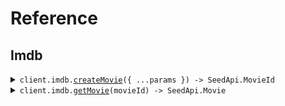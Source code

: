 # Reference

## Imdb

<details><summary><code>client.imdb.<a href="/src/api/resources/imdb/client/Client.ts">createMovie</a>({ ...params }) -> SeedApi.MovieId</code></summary>
<dl>
<dd>

#### 📝 Description

<dl>
<dd>

<dl>
<dd>

Add a movie to the database

</dd>
</dl>
</dd>
</dl>

#### 🔌 Usage

<dl>
<dd>

<dl>
<dd>

```typescript
await client.imdb.createMovie({
    title: "title",
    rating: 1.1,
});
```

</dd>
</dl>
</dd>
</dl>

#### ⚙️ Parameters

<dl>
<dd>

<dl>
<dd>

**request:** `SeedApi.CreateMovieRequest`

</dd>
</dl>

<dl>
<dd>

**requestOptions:** `Imdb.RequestOptions`

</dd>
</dl>
</dd>
</dl>

</dd>
</dl>
</details>

<details><summary><code>client.imdb.<a href="/src/api/resources/imdb/client/Client.ts">getMovie</a>(movieId) -> SeedApi.Movie</code></summary>
<dl>
<dd>

#### 🔌 Usage

<dl>
<dd>

<dl>
<dd>

```typescript
await client.imdb.getMovie("movieId");
```

</dd>
</dl>
</dd>
</dl>

#### ⚙️ Parameters

<dl>
<dd>

<dl>
<dd>

**movieId:** `SeedApi.MovieId`

</dd>
</dl>

<dl>
<dd>

**requestOptions:** `Imdb.RequestOptions`

</dd>
</dl>
</dd>
</dl>

</dd>
</dl>
</details>
